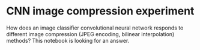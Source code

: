 # CNN image compression experiment

How does an image classifier convolutional neural network responds to different image compression (JPEG encoding, bilinear interpolation) methods? This notebook is looking for an answer.




